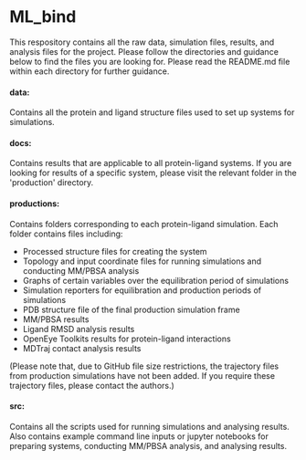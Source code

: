 # ML_bind

This respository contains all the raw data, simulation files, results, and analysis files for the project. Please follow the directories and guidance below to find the files you are looking for. Please read the README.md file within each directory for further guidance.

#### data:
Contains all the protein and ligand structure files used to set up systems for simulations.

#### docs:
Contains results that are applicable to all protein-ligand systems. If you are looking for results of a specific system, please visit the relevant folder in the 'production' directory.

#### productions:
Contains folders corresponding to each protein-ligand simulation. Each folder contains files including:
- Processed structure files for creating the system
- Topology and input coordinate files for running simulations and conducting MM/PBSA analysis
- Graphs of certain variables over the equilibration period of simulations
- Simulation reporters for equilibration and production periods of simulations
- PDB structure file of the final production simulation frame
- MM/PBSA results
- Ligand RMSD analysis results
- OpenEye Toolkits results for protein-ligand interactions
- MDTraj contact analysis results


(Please note that, due to GitHub file size restrictions, the trajectory files from production simulations have not been added. If you require these trajectory files, please contact the authors.)

#### src:
Contains all the scripts used for running simulations and analysing results. Also contains example command line inputs or jupyter notebooks for preparing systems, conducting MM/PBSA analysis, and analysing results.

